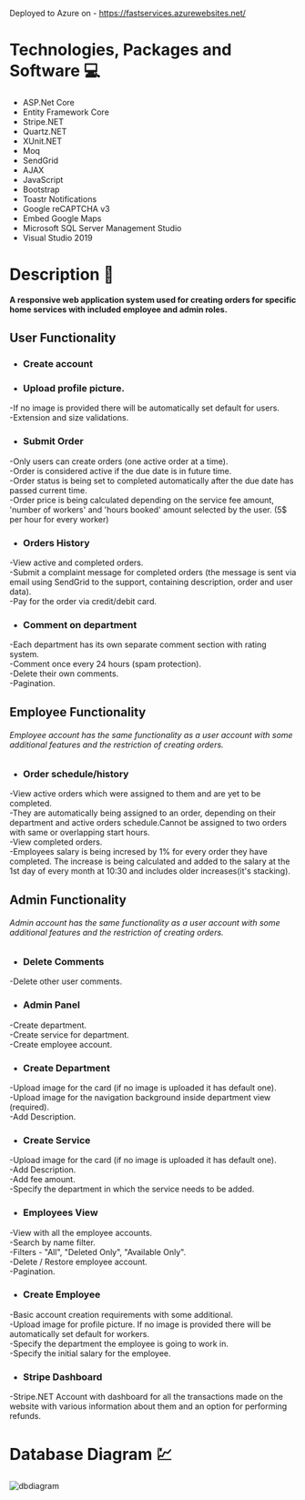 Deployed to Azure on - https://fastservices.azurewebsites.net/
# Technologies, Packages and Software :computer:
 - ASP.Net Core
 - Entity Framework Core
 - Stripe.NET
 - Quartz.NET
 - XUnit.NET
 - Moq
 - SendGrid
 - AJAX
 - JavaScript
 - Bootstrap
 - Toastr Notifications
 - Google reCAPTCHA v3
 - Embed Google Maps
 - Microsoft SQL Server Management Studio
 - Visual Studio 2019
 
# Description :memo:
**A responsive web application system used for creating orders for specific home services with included employee and admin roles.**

## User Functionality
 - ### Create account
 - ### Upload profile picture.<br>
  -If no image is provided there will be automatically set default for users.<br>
  -Extension and size validations.
 - ### Submit Order<br>
  -Only users can create orders (one active order at a time).<br>
  -Order is considered active if the due date is in future time.<br>
  -Order status is being set to completed automatically after the due date has passed current time.<br>
  -Order price is being calculated depending on the service fee amount, 'number of workers' and 'hours booked' amount selected by the user. (5$ per hour for every worker)
 - ### Orders History<br>
  -View active and completed orders.<br>
  -Submit a complaint message for completed orders (the message is sent via email using SendGrid to the support, containing description, order and user data).<br>
  -Pay for the order via credit/debit card.<br>
 - ### Comment on department<br>
  -Each department has its own separate comment section with rating system.<br>
  -Comment once every 24 hours (spam protection).<br>
  -Delete their own comments.<br>
  -Pagination.<br>
  
## Employee Functionality
 ###### Employee account has the same functionality as a user account with some additional features and the restriction of creating orders.<br>

 - ### Order schedule/history<br>
 -View active orders which were assigned to them and are yet to be completed.<br>
 -They are automatically being assigned to an order, depending on their department and active orders schedule.Cannot be assigned to two orders with same or overlapping start hours.<br>
 -View completed orders.<br>
 -Employees salary is being incresed by 1% for every order they have completed. The increase is being calculated and added to the salary at the 1st day of every month at 10:30 and includes older increases(it's stacking).<br>
 
 ## Admin Functionality
  ###### Admin account has the same functionality as a user account with some additional features and the restriction of creating orders.<br>
  
 - ### Delete Comments<br>
  -Delete other user comments.<br>
 - ### Admin Panel<br>
  -Create department.<br>
  -Create service for department.<br>
  -Create employee account.<br>
 - ### Create Department<br>
  -Upload image for the card (if no image is uploaded it has default one).<br>
  -Upload image for the navigation background inside department view (required).<br>
  -Add Description.<br>
 - ### Create Service<br>
  -Upload image for the card (if no image is uploaded it has default one).<br>
  -Add Description.<br>
  -Add fee amount.<br>
  -Specify the department in which the service needs to be added.
 - ### Employees View<br>
  -View with all the employee accounts.<br>
  -Search by name filter.<br>
  -Filters - "All", "Deleted Only", "Available Only".<br>
  -Delete / Restore employee account.<br>
  -Pagination.<br>
 - ### Create Employee<br>
  -Basic account creation requirements with some additional.<br>
  -Upload image for profile picture. If no image is provided there will be automatically set default for workers.<br>
  -Specify the department the employee is going to work in.<br>
  -Specify the initial salary for the employee.<br>
 - ### Stripe Dashboard<br>
  -Stripe.NET Account with dashboard for all the transactions made on the website with various information about them and an option for performing refunds.
  
  
# Database Diagram :chart:
![dbdiagram](https://user-images.githubusercontent.com/61605749/101865298-8d736480-3b7e-11eb-90f2-663d0e59cc0b.png)
